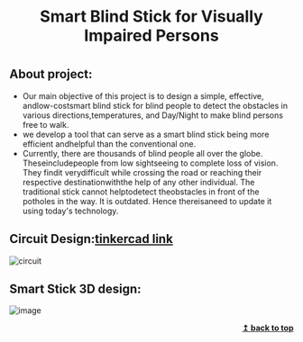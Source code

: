 <h1 align="center">Smart Blind Stick for Visually Impaired Persons<h1>

## About project:
- Our main objective of this project is to design a simple, effective, andlow-costsmart blind stick for blind people to detect the obstacles in various directions,temperatures, and Day/Night to make blind persons free to walk. 
- we develop a tool that can serve as a smart blind stick being more efficient andhelpful than the conventional one. 
- Currently, there are thousands of blind people all over the globe. Theseincludepeople from low sightseeing to complete loss of vision. They findit verydifficult while crossing the road or reaching their respective destinationwiththe help of any other individual. The traditional stick cannot helptodetect theobstacles in front of the potholes in the way. It is outdated. Hence thereisaneed to update it using today's technology.

## Circuit Design:[tinkercad link](https://www.tinkercad.com/things/4ZLyFO3M9FP-smart-blind-stick)


![circuit](https://user-images.githubusercontent.com/70682152/162551527-5411271d-e00d-4e5c-b1e4-6704a0426d9e.PNG)

## Smart Stick 3D design:
![image](https://user-images.githubusercontent.com/70682152/162551584-8515151c-0711-4908-b3c2-08db410f5b5a.png)

<div align="right">
    <b><a href="#">↥ back to top</a></b>
</div>
